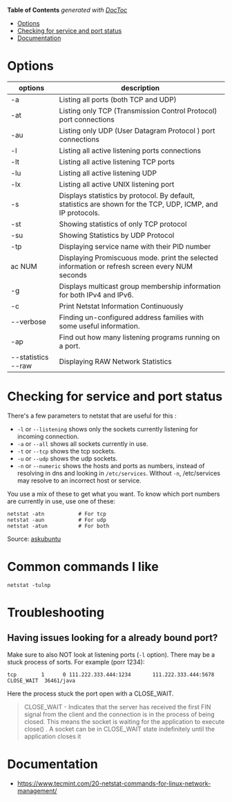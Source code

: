 <!-- START doctoc generated TOC please keep comment here to allow auto update -->
<!-- DON'T EDIT THIS SECTION, INSTEAD RE-RUN doctoc TO UPDATE -->
**Table of Contents**  *generated with [DocToc](https://github.com/thlorenz/doctoc)*

- [Options](#options)
- [Checking for service and port status](#checking-for-service-and-port-status)
- [Documentation](#documentation)

<!-- END doctoc generated TOC please keep comment here to allow auto update -->

# Options

| options | description |
| ------- | ------------|
|-a | Listing all ports (both TCP and UDP)|
|-at | Listing only TCP (Transmission Control Protocol) port connections|
|-au | Listing only UDP (User Datagram Protocol ) port connections|
|-l | Listing all active listening ports connections |
|-lt | Listing all active listening TCP ports |
|-lu | Listing all active listening UDP |
|-lx|Listing all active UNIX listening port|
|-s|Displays statistics by protocol. By default, statistics are shown for the TCP, UDP, ICMP, and IP protocols.|
|-st|Showing statistics of only TCP protocol|
|-su|Showing Statistics by UDP Protocol|
|-tp|Displaying service name with their PID number|
|ac NUM| Displaying Promiscuous mode. print the selected information or refresh screen every NUM seconds|
|-g|Displays multicast group membership information for both IPv4 and IPv6.|
|-c|Print Netstat Information Continuously|
|--verbose|Finding un-configured address families with some useful information.|
|-ap|Find out how many listening programs running on a port.|
|--statistics --raw|Displaying RAW Network Statistics|

# Checking for service and port status

There's a few parameters to netstat that are useful for this :

* `-l` or `--listening` shows only the sockets currently listening for incoming connection.
* `-a` or `--all` shows all sockets currently in use.
* `-t` or `--tcp` shows the tcp sockets.
* `-u` or `--udp` shows the udp sockets.
* `-n` or `--numeric` shows the hosts and ports as numbers, instead of resolving in dns and looking in `/etc/services`. Without `-n`, /etc/services may resolve to an incorrect host or service.

You use a mix of these to get what you want. To know which port numbers are currently in use, use one of these:

```
netstat -atn           # For tcp
netstat -aun           # For udp
netstat -atun          # For both
```

Source: [askubuntu](https://askubuntu.com/questions/538208/how-to-check-opened-closed-port-on-my-computer)

# Common commands I like

```
netstat -tulnp
```

# Troubleshooting
## Having issues looking for a already bound port?
Make sure to also NOT look at listening ports (`-l` option). There may be a stuck process of sorts. For example (porr 1234):
```
tcp        1      0 111.222.333.444:1234       111.222.333.444:5678        CLOSE_WAIT  36461/java 
```
Here the process stuck the port open with a CLOSE_WAIT.

>CLOSE_WAIT - Indicates that the server has received the first FIN signal from the client and the connection is in the process of being closed. This means the socket is waiting for the application to execute close() . A socket can be in CLOSE_WAIT state indefinitely until the application closes it

# Documentation

* https://www.tecmint.com/20-netstat-commands-for-linux-network-management/
